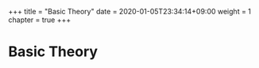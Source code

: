 +++
title = "Basic Theory"
date = 2020-01-05T23:34:14+09:00
weight = 1
chapter = true
+++

# Basic Theory

